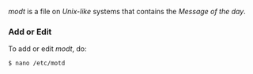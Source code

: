 ---
---

_modt_ is a file on _Unix-like_ systems that contains the _Message of the day_.

### Add or Edit

To add or edit _modt_, do:

```bash
$ nano /etc/motd
```
